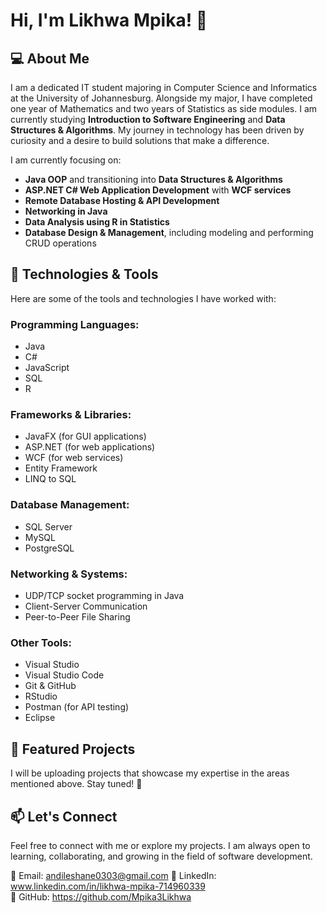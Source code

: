 # Hi, I'm Likhwa Mpika! 👋

## 💻 About Me
I am a dedicated IT student majoring in Computer Science and Informatics at the University of Johannesburg.
Alongside my major, I have completed one year of Mathematics and two years of Statistics as side modules.
I am currently studying **Introduction to Software Engineering** and **Data Structures & Algorithms**.
My journey in technology has been driven by curiosity and a desire to build solutions that make a difference. 

I am currently focusing on:
- **Java OOP** and transitioning into **Data Structures & Algorithms**
- **ASP.NET C# Web Application Development** with **WCF services**
- **Remote Database Hosting & API Development**
- **Networking in Java**
- **Data Analysis using R in Statistics**
- **Database Design & Management**, including modeling and performing CRUD operations

## 🚀 Technologies & Tools
Here are some of the tools and technologies I have worked with:

### Programming Languages:
- Java
- C#
- JavaScript
- SQL
- R

### Frameworks & Libraries:
- JavaFX (for GUI applications)
- ASP.NET (for web applications)
- WCF (for web services)
- Entity Framework
- LINQ to SQL

### Database Management:
- SQL Server
- MySQL
- PostgreSQL

### Networking & Systems:
- UDP/TCP socket programming in Java
- Client-Server Communication
- Peer-to-Peer File Sharing

### Other Tools:
- Visual Studio
- Visual Studio Code
- Git & GitHub
- RStudio
- Postman (for API testing)
- Eclipse

## 📂 Featured Projects
I will be uploading projects that showcase my expertise in the areas mentioned above. Stay tuned! 🚀

## 📫 Let's Connect
Feel free to connect with me or explore my projects. I am always open to learning, collaborating,
and growing in the field of software development.

📧 Email: andileshane0303@gmail.com
🔗 LinkedIn: www.linkedin.com/in/likhwa-mpika-714960339  
🚀 GitHub: https://github.com/Mpika3Likhwa

>
